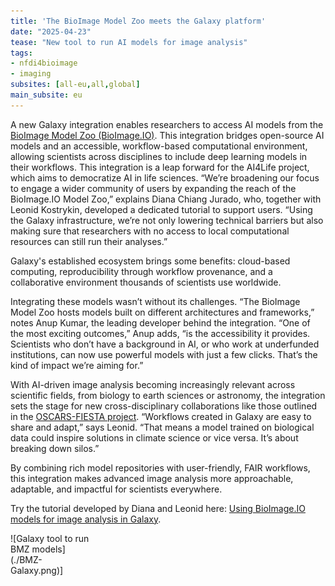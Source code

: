 ```yaml
---
title: 'The BioImage Model Zoo meets the Galaxy platform'
date: "2025-04-23"
tease: "New tool to run AI models for image analysis"
tags:
- nfdi4bioimage
- imaging
subsites: [all-eu,all,global]
main_subsite: eu
---
```


A new Galaxy integration enables researchers to access AI models from the [BioImage Model Zoo (BioImage.IO)](https://bioimage.io/#/).
This integration bridges open-source AI models and an accessible, workflow-based computational environment, allowing scientists across disciplines to include deep learning
models in their workflows.
This integration is a leap forward for the AI4Life project, which aims to democratize AI in life sciences. “We’re broadening our focus to engage a wider community of
users by expanding the reach of the BioImage.IO Model Zoo,” explains Diana Chiang Jurado, who, together with Leonid Kostrykin, developed a dedicated tutorial to support users.
“Using the Galaxy infrastructure, we’re not only lowering technical barriers but also making sure that researchers with no access to local computational resources can still run their analyses.”

Galaxy's established ecosystem brings some benefits: cloud-based computing, reproducibility through workflow provenance, and a collaborative environment thousands of scientists use worldwide.

Integrating these models wasn’t without its challenges. “The BioImage Model Zoo hosts models built on different architectures and frameworks,” notes Anup Kumar,
the leading developer behind the integration. “One of the most exciting outcomes,” Anup adds, “is the accessibility it provides. Scientists who don’t have a background
in AI, or who work at underfunded institutions, can now use powerful models with just a few clicks. That’s the kind of impact we’re aiming for.”

With AI-driven image analysis becoming increasingly relevant across scientific fields, from biology to earth sciences or astronomy, the integration sets the stage
for new cross-disciplinary collaborations like those outlined in the [OSCARS-FIESTA project](https://www.oscars-project.eu/projects/fair-image-analysis-across-sciences).
“Workflows created in Galaxy are easy to share and adapt,” says Leonid. “That means a model trained on biological data could inspire solutions in climate science or vice versa. It’s about breaking down silos.”

By combining rich model repositories with user-friendly, FAIR workflows, this integration makes advanced image analysis more approachable, adaptable, and impactful for scientists everywhere.

Try the tutorial developed by Diana and Leonid here: [Using BioImage.IO models for image analysis in Galaxy](https://training.galaxyproject.org/training-material/topics/imaging/tutorials/process-image-bioimageio/tutorial.html).

<div class="img-sizer" style="width: 128px">
![Galaxy tool to run BMZ models](./BMZ-Galaxy.png)]
</div>
